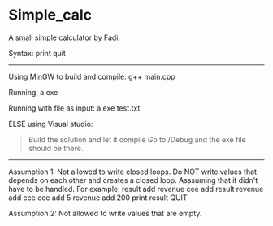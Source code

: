 # Simple_calc
A small simple calculator by Fadi.

Syntax:
		<register> <operation> <value>
		print <register>
		quit

-----------------------------------

Using MinGW to build and compile:
    g++ main.cpp
    
Running:
    a.exe

Running with file as input:
    a.exe test.txt

ELSE using Visual studio:
  > Build the solution and let it compile
  > Go to <project-name>/Debug and the exe file should be there.


-----------------------------------

Assumption 1: Not allowed to write closed loops.
Do NOT write values that depends on each other and creates a closed loop. Asssuming that it didn't have to be handled. 
For example: 
      result add revenue
      cee add result
      revenue add cee 
      cee add 5
      revenue add 200
      print result
      QUIT


Assumption 2: Not allowed to write values that are empty.
